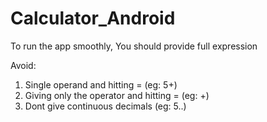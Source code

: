 # Calculator_Android

To run the app smoothly, You should provide full expression

Avoid:
  1. Single operand and hitting = (eg: 5+)
  2. Giving only the operator and hitting = (eg: +)
  3. Dont give continuous decimals (eg: 5..)
